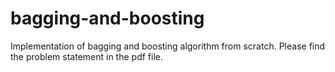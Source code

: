 # bagging-and-boosting

Implementation of bagging and boosting algorithm from scratch. Please find the problem statement in the pdf file.
